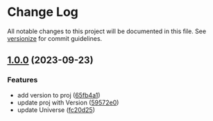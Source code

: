 # Change Log

All notable changes to this project will be documented in this file. See [versionize](https://github.com/versionize/versionize) for commit guidelines.

<a name="1.0.0"></a>
## [1.0.0](https://www.github.com/sujithq/silver-parakeet/releases/tag/v1.0.0) (2023-09-23)

### Features

* add version to proj ([65fb4a1](https://www.github.com/sujithq/silver-parakeet/commit/65fb4a12ffeaffe6434706981ce20b2792dacd24))
* update proj with Version ([59572e0](https://www.github.com/sujithq/silver-parakeet/commit/59572e0b06d5a897c4bee3a5fa7364fa01b24e7b))
* update Universe ([fc20d25](https://www.github.com/sujithq/silver-parakeet/commit/fc20d25866cc1da1b2d373c3bfadcc7d1174eda6))

